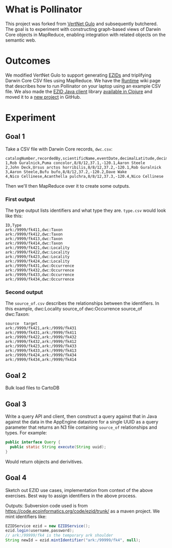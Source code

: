 # What is Pollinator

This project was forked from [VertNet Gulo](https://github.com/VertNet/gulo) and subsequently butchered. The goal is to experiment with constructing graph-based views of Darwin Core objects in MapReduce, enabling integration with related objects on the semantic web.

# Outcomes

We modified VertNet Gulo to support generating [EZIDs](http://www.cdlib.org/services/uc3/ezid/) and triplifying Darwin Core CSV files using MapReduce. We have the [Runtime](https://github.com/Bombus/pollinator/wiki/Runtime) wiki page that describes how to run Pollinator on your laptop using an example CSV file. We also made the [EZID Java client](https://code.ecoinformatics.org/code/ezid/trunk/) library [available in Clojure](https://clojars.org/edu.ucsb.nceas/ezid) and moved it to a [new project](https://github.com/mbjones/ezid) in GitHub. 

# Experiment

## Goal 1

Take a CSV file with Darwin Core records, `dwc.csv`:

```
catalogNumber,recordedBy,scientificName,eventDate,decimalLatitude,decimalLongitude,identifiedBy
1,Rob Guralnick,Puma concolor,8/8/12,37.1,-120.1,Aaron Steele
2,John Deck,Ursus arctos horribilis,8/8/12,37.2,-120.1,Rob Guralnick
3,Aaron Steele,Bufu bufo,8/8/12,37.2,-120.2,Dave Wake
4,Nico Cellinese,Acanthella pulchra,8/8/12,37.3,-120.4,Nico Cellinese
```

Then we'll then MapReduce over it to create some outputs.

### First output
The type output lists identifiers and what type they are. `type.csv` would look like this:

```
ID,Type
ark:/9999/fk411,dwc:Taxon
ark:/9999/fk412,dwc:Taxon
ark:/9999/fk413,dwc:Taxon
ark:/9999/fk414,dwc:Taxon
ark:/9999/fk421,dwc:Locality
ark:/9999/fk422,dwc:Locality
ark:/9999/fk423,dwc:Locality
ark:/9999/fk424,dwc:Locality
ark:/9999/fk431,dwc:Occurrence
ark:/9999/fk432,dwc:Occurrence
ark:/9999/fk433,dwc:Occurrence
ark:/9999/fk434,dwc:Occurrence
```

### Second output

The `source_of.csv` describes the relationships between the identifiers. In this example, dwc:Locality source_of dwc:Occurrence source_of dwc:Taxon:

```
source	target
ark:/9999/fk421,ark:/9999/fk431
ark:/9999/fk431,ark:/9999/fk411
ark:/9999/fk422,ark:/9999/fk432
ark:/9999/fk432,ark:/9999/fk412
ark:/9999/fk423,ark:/9999/fk433
ark:/9999/fk433,ark:/9999/fk413
ark:/9999/fk424,ark:/9999/fk434
ark:/9999/fk434,ark:/9999/fk414
```

## Goal 2

Bulk load files to CartoDB

## Goal 3

Write a query API and client, then construct a query against that in Java against the data in the AppEngine datastore for a single UUID as a query parameter that returns an N3 file containing `source_of` relationships and types.  For example:

```java
public interface Query {
  public static String execute(String uuid);
}
```


Would return objects and derivitives.

## Goal 4

Sketch out EZID use cases, implementation from context of the above exercises.  Best way to assign identifiers in the above process.

Outputs:
Subversion code used is from  https://code.ecoinformatics.org/code/ezid/trunk/ as a maven project.  We mint identifiers like:
```java
EZIDService ezid = new EZIDService();
ezid.login(username,password);
// ark:/99999/fk4 is the temporary ark shoulder
String newId = ezid.mintIdentifier("ark:/99999/fk4", null);
```

